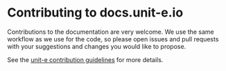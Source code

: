 # Contributing to docs.unit-e.io

Contributions to the documentation are very welcome. We use the same workflow as
we use for the code, so please open issues and pull requests with your
suggestions and changes you would like to propose.

See the [unit-e contribution
guidelines](https://github.com/dtr-org/unit-e/blob/master/CONTRIBUTING.md) for
more details.
